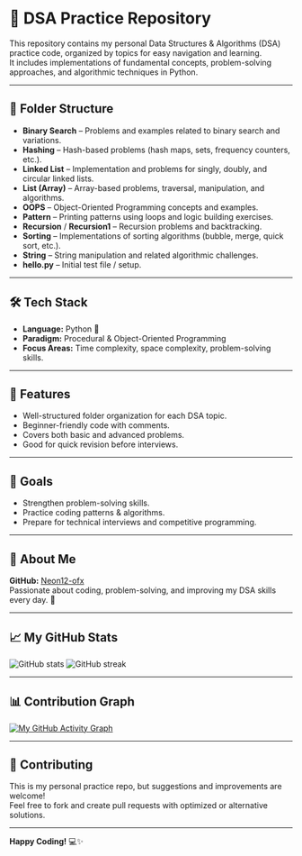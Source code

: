 # 🚀 DSA Practice Repository

This repository contains my personal Data Structures & Algorithms (DSA) practice code, organized by topics for easy navigation and learning.  
It includes implementations of fundamental concepts, problem-solving approaches, and algorithmic techniques in Python.

---

## 📂 Folder Structure

- **Binary Search** – Problems and examples related to binary search and variations.
- **Hashing** – Hash-based problems (hash maps, sets, frequency counters, etc.).
- **Linked List** – Implementation and problems for singly, doubly, and circular linked lists.
- **List (Array)** – Array-based problems, traversal, manipulation, and algorithms.
- **OOPS** – Object-Oriented Programming concepts and examples.
- **Pattern** – Printing patterns using loops and logic building exercises.
- **Recursion** / **Recursion1** – Recursion problems and backtracking.
- **Sorting** – Implementations of sorting algorithms (bubble, merge, quick sort, etc.).
- **String** – String manipulation and related algorithmic challenges.
- **hello.py** – Initial test file / setup.

---

## 🛠️ Tech Stack
- **Language:** Python 🐍
- **Paradigm:** Procedural & Object-Oriented Programming
- **Focus Areas:** Time complexity, space complexity, problem-solving skills.

---

## 📌 Features
- Well-structured folder organization for each DSA topic.
- Beginner-friendly code with comments.
- Covers both basic and advanced problems.
- Good for quick revision before interviews.

---

## 🎯 Goals
- Strengthen problem-solving skills.
- Practice coding patterns & algorithms.
- Prepare for technical interviews and competitive programming.

---

## 👤 About Me
**GitHub:** [Neon12-ofx](https://github.com/Neon12-ofx)  
Passionate about coding, problem-solving, and improving my DSA skills every day. 🚀

---

## 📈 My GitHub Stats
![GitHub stats](https://github-readme-stats.vercel.app/api?username=Neon12-ofx&show_icons=true&theme=radical)
![GitHub streak](https://streak-stats.demolab.com?user=Neon12-ofx&theme=radical&hide_border=false)

---

## 📊 Contribution Graph
[![My GitHub Activity Graph](https://github-readme-activity-graph.vercel.app/graph?username=Neon12-ofx&theme=react-dark)](https://github.com/ashutosh00710/github-readme-activity-graph)

---

## 🤝 Contributing
This is my personal practice repo, but suggestions and improvements are welcome!  
Feel free to fork and create pull requests with optimized or alternative solutions.

---

**Happy Coding!** 💻✨
